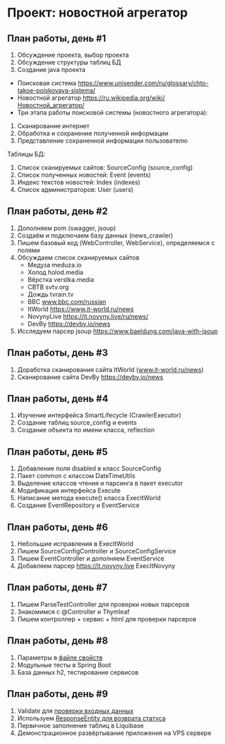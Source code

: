Проект: новостной агрегатор
===========================

## План работы, день #1

1. Обсуждение проекта, выбор проекта
2. Обсуждение структуры таблиц БД
3. Создание java проекта

- Поисковая система   https://www.unisender.com/ru/glossary/chto-takoe-poiskovaya-sistema/
- Новостной агрегатор https://ru.wikipedia.org/wiki/Новостной_агрегатор/
- Три этапа работы поисковой системы (новостного агрегатора):
1. Сканирование интернет
2. Обработка и сохранение полученной информации
3. Представление сохраненной информации пользователю

Таблицы БД:
1. Список сканируемых сайтов:	SourceConfig (source_config)
2. Список полученных новостей:	Event (events)
3. Индекс текстов новостей:		Index (indexes)
4. Список администраторов:		User (users)

## План работы, день #2

1. Дополняем pom (swagger, jsoup)
2. Создаём и подключаем базу данных (news_crawler)
3. Пишем базовый код (WebController, WebService), определяемся с полями
4. Обсуждаем список сканируемых сайтов
   - Медуза		meduza.io
   - Холод		holod.media
   - Вёрстка	verstka.media
   - СВТВ		svtv.org
   - Дождь		tvrain.tv
   - BBC		www.bbc.com/russian
   - ItWorld	https://www.it-world.ru/news
   - NovynyLive	https://it.novyny.live/ru/news/
   - DevBy		https://devby.io/news
4. Исследуем парсер jsoup https://www.baeldung.com/java-with-jsoup

## План работы, день #3

1. Доработка сканирования сайта ItWorld (www.it-world.ru/news)
2. Сканирование сайта DevBy https://devby.io/news

## План работы, день #4

1. Изучение интерфейса SmartLifecycle (CrawlerExecutor)
2. Создание таблиц source_config и events
3. Создание объекта по имени класса, reflection

## План работы, день #5

1. Добавление поля disabled в класс SourceConfig
2. Пакет common c классом DateTimeUtils
3. Выделение классов чтения и парсинга в пакет executor
4. Модификация интерфейса Execute
5. Написание метода execute() класса ExecItWorld
6. Создание EventRepository и EventService

## План работы, день #6

1. Небольшие исправления в ExecItWorld
2. Пишем SourceConfigController и SourceConfigService
3. Пишем EventController и дополняем EventService
4. Добавляем парсер https://it.novyny.live ExecItNovyny

## План работы, день #7

1. Пишем ParseTestController для проверки новых парсеров
2. Знакомимся с @Controller и Thymleaf
3. Пишем контроллер + сервис + html для проверки парсеров

## План работы, день #8

1. Параметры в [файле свойств](https://www.baeldung.com/properties-with-spring)
2. Модульные тесты в Spring Boot
3. База данных h2, тестирование сервисов

## План работы, день #9

1. Validate для [проверки входных данных](https://medium.com/@skywalkerhunter/org-apache-commons-best-preconditions-validation-ouch-49b8a1f2fae9)
2. Используем [ResponseEntity для возврата статуса](https://for-each.dev/lessons/b/-spring-response-entity)
3. Первичное заполнение таблиц в Liquibase
4. Демонстрационное развёртывание приложения на VPS сервере

